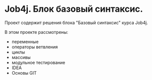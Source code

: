 # Job4j. Блок базовый синтаксис.
Проект содержит решения блока "Базовый синтаксис" курса Job4j. 

В этом проекте рассмотрены: 
- переменные
- операторы ветвления
- циклы
- массивы
- модульное тестирование
- IDEA
- Основы GIT